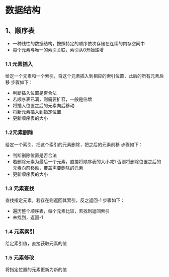# **数据结构**

## 1、**顺序表**

- 一种线性的数据结构，按照特定的顺序依次存储在连续的内存空间中
- 每个元素与唯一的索引关联，索引从0开始递增

### 1.1 元素插入

给定一个元素和一个索引，将这个元素插入到相应的索引位置，此后的所有元素后移
步骤如下：

- 判断插入位置是否合法
- 若顺序表已满，则需要扩容，一般是倍增
- 将插入位置之后的元素向后移动
- 将新元素插入到指定位置
- 更新顺序表的大小

### 1.2元素删除

给定一个索引，把这个索引的元素删除，把之后的元素前移
步骤如下：

- 判断删除位置是否合法
- 若删除元素为最后一个元素，直接将顺序表的大小减1
	否则将删除位置之后的元素向前移动，覆盖需要删除的元素
- 更新顺序表的大小

### 1.3 元素查找

查找指定元素，若存在则返回其索引，反之返回-1
步骤如下：

- 遍历整个顺序表，每个元素比较，若找到返回索引
- 未找到，返回-1

### 1.4 元素索引

给定索引值，直接获取元素的值

### 1.5 元素修改

将指定位置的元素更新为新的值



